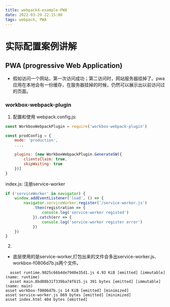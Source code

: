 ```yaml
---
title: webpack4-example-PWA
date: 2022-03-29 22:15:00
tags: webpack, PWA
---
```

# 实际配置案例讲解
## PWA (progressive Web Application)
* 假如访问一个网站，第一次访问成功；第二访问时，网站服务器挂掉了。pwa应用在本地会有一份缓存，在服务器挂掉的时候，仍然可以展示出以前访问过的页面。
<!-- more -->
### workbox-webpack-plugin
1. 配置和使用
webpack.config.js:
``` javascript
const WorkboxWebpackPlugin = require('workbox-webpack-plugin')

const prodConfig = {
    mode: 'production',
    ...,

    plugins: [new WorkboxWebpackPlugin.GenerateSW({
        clientsClaim: true,
        skipWaiting: true
    })]
}
```
index.js: 注册service-worker
``` javascript
if ('serviceWorker' in navigator) {
    window.addEventListener('load', () => {
        navigator.serviceWorker.register('/service-worker.js')
            .then(registration => {
                console.log('service-worker registed')
            }).catch(err => {
                console.log('service-worker register error')
            })
    })
}
```
2. 
* 底层使用的是service-worker,打包出来的文件会多出service-worker.js、workbox-f0806d7b.js两个文件。
``` log
  asset runtime.9025c66b4de7940e35d1.js 4.93 KiB [emitted] [immutable] (name: runtime)
  asset main.8bd08b31f339ba74f615.js 391 bytes [emitted] [immutable] (name: main)
asset workbox-f0806d7b.js 14 KiB [emitted] [minimized]
asset service-worker.js 869 bytes [emitted] [minimized]
asset index.html 404 bytes [emitted]
```